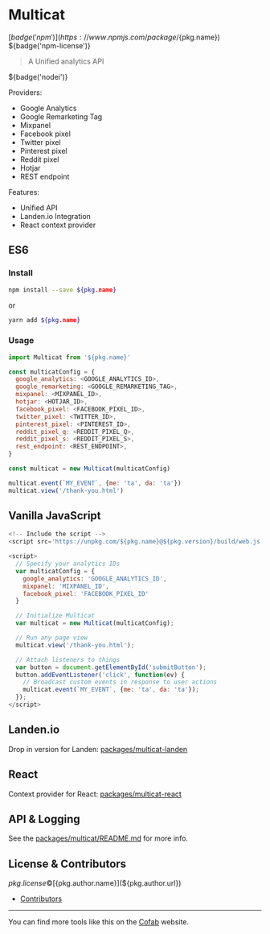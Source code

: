 # Multicat

[${badge('npm')}](https://www.npmjs.com/package/${pkg.name}) ${badge('npm-license')} 

> A Unified analytics API

${badge('nodei')}

Providers:

- Google Analytics
- Google Remarketing Tag
- Mixpanel
- Facebook pixel
- Twitter pixel
- Pinterest pixel
- Reddit pixel
- Hotjar
- REST endpoint

Features:

- Unified API
- Landen.io Integration
- React context provider


## ES6

### Install

```bash
npm install --save ${pkg.name}
```

or

```bash
yarn add ${pkg.name}
```

### Usage

```js
import Multicat from '${pkg.name}'

const multicatConfig = {
  google_analytics: <GOOGLE_ANALYTICS_ID>,
  google_remarketing: <GOOGLE_REMARKETING_TAG>,
  mixpanel: <MIXPANEL_ID>,
  hotjar: <HOTJAR_ID>,
  facebook_pixel: <FACEBOOK_PIXEL_ID>,
  twitter_pixel: <TWITTER_ID>,
  pinterest_pixel: <PINTEREST_ID>,
  reddit_pixel_q: <REDDIT_PIXEL_Q>,
  reddit_pixel_s: <REDDIT_PIXEL_S>,
  rest_endpoint: <REST_ENDPOINT>,
}

const multicat = new Multicat(multicatConfig)

multicat.event(`MY_EVENT`, {me: 'ta', da: 'ta'})
multicat.view('/thank-you.html')
```

## Vanilla JavaScript

```js
<!-- Include the script -->
<script src='https://unpkg.com/${pkg.name}@${pkg.version}/build/web.js'></script>

<script>
  // Specify your analytics IDs
  var multicatConfig = {
    google_analytics: 'GOOGLE_ANALYTICS_ID',
    mixpanel: 'MIXPANEL_ID',
    facebook_pixel: 'FACEBOOK_PIXEL_ID'
  }

  // Initialize Multicat
  var multicat = new Multicat(multicatConfig);

  // Run any page view
  multicat.view('/thank-you.html');

  // Attach listeners to things
  var button = document.getElementById('submitButton');
  button.addEventListener('click', function(ev) {
    // Broadcast custom events in response to user actions
    multicat.event(`MY_EVENT`, {me: 'ta', da: 'ta'});
  });
</script>
```

## Landen.io

Drop in version for Landen: [packages/multicat-landen](https://github.com/cofablab/multicat/tree/master/packages/multicat-landen)

## React

Context provider for React: [packages/multicat-react](https://github.com/cofablab/multicat/tree/master/packages/multicat-react)

## API & Logging

See the [packages/multicat/README.md](https://github.com/cofablab/multicat/tree/master/packages/multicat) for more info.

## License & Contributors

${pkg.license} © [${pkg.author.name}](${pkg.author.url})

- [Contributors](${pkg.contributors[0].url})

---

You can find more tools like this on the [Cofab](https://cofablab.com/) website.
